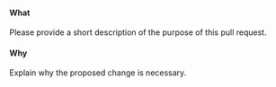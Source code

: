 #### What
Please provide a short description of the purpose of this pull request.

#### Why
Explain why the proposed change is necessary.
